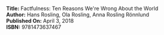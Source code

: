 **Title:** Factfulness: Ten Reasons We're Wrong About the World\
**Author:** Hans Rosling, Ola Rosling, Anna Rosling Rönnlund\
**Published On:** April 3, 2018\
**ISBN:** 9781473637467
